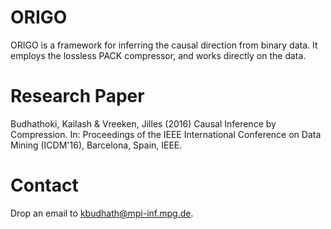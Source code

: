 # ORIGO
ORIGO is a framework for inferring the causal direction from binary data. It employs the lossless PACK compressor, and works directly on the data.

# Research Paper
Budhathoki, Kailash & Vreeken, Jilles (2016) Causal Inference by Compression. In: Proceedings of the IEEE International Conference on Data Mining (ICDM'16), Barcelona, Spain, IEEE.

# Contact
Drop an email to <kbudhath@mpi-inf.mpg.de>.
